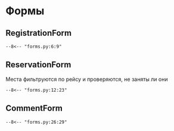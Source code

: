 # Формы

## RegistrationForm

    --8<-- "forms.py:6:9"

## ReservationForm

Места фильтруются по рейсу и проверяются, не заняты ли они

    --8<-- "forms.py:12:23"

## CommentForm

    --8<-- "forms.py:26:29"

